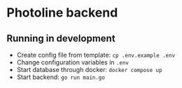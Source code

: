 # Photoline backend

## Running in development
- Create config file from template: `cp .env.example .env`
- Change configuration variables in `.env`
- Start database through docker: `docker compose up`
- Start backend: `go run main.go` 

